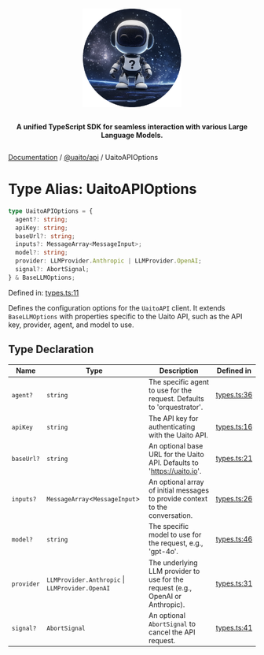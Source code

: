 <div style="display:flex; flex-direction:column; align-items:center;">
<p align="center">
  <img src="../UAITO.png" alt="UAITO Logo" width="200"/>
</p>

<p align="center">
  <strong>A unified TypeScript SDK for seamless interaction with various Large Language Models.</strong>
</p>
</div>

[Documentation](README.md) / [@uaito/api](@uaito.api.md) / UaitoAPIOptions

# Type Alias: UaitoAPIOptions

```ts
type UaitoAPIOptions = {
  agent?: string;
  apiKey: string;
  baseUrl?: string;
  inputs?: MessageArray<MessageInput>;
  model?: string;
  provider: LLMProvider.Anthropic | LLMProvider.OpenAI;
  signal?: AbortSignal;
} & BaseLLMOptions;
```

Defined in: [types.ts:11](https://github.com/elribonazo/uaito/blob/d51cf9e106f03d15b7ca974bc5f777fd382a886d/packages/api/src/types.ts#L11)

Defines the configuration options for the `UaitoAPI` client.
It extends `BaseLLMOptions` with properties specific to the Uaito API,
such as the API key, provider, agent, and model to use.

## Type Declaration

| Name | Type | Description | Defined in |
| ------ | ------ | ------ | ------ |
| `agent?` | `string` | The specific agent to use for the request. Defaults to 'orquestrator'. | [types.ts:36](https://github.com/elribonazo/uaito/blob/d51cf9e106f03d15b7ca974bc5f777fd382a886d/packages/api/src/types.ts#L36) |
| `apiKey` | `string` | The API key for authenticating with the Uaito API. | [types.ts:16](https://github.com/elribonazo/uaito/blob/d51cf9e106f03d15b7ca974bc5f777fd382a886d/packages/api/src/types.ts#L16) |
| `baseUrl?` | `string` | An optional base URL for the Uaito API. Defaults to 'https://uaito.io'. | [types.ts:21](https://github.com/elribonazo/uaito/blob/d51cf9e106f03d15b7ca974bc5f777fd382a886d/packages/api/src/types.ts#L21) |
| `inputs?` | `MessageArray`\<`MessageInput`\> | An optional array of initial messages to provide context to the conversation. | [types.ts:26](https://github.com/elribonazo/uaito/blob/d51cf9e106f03d15b7ca974bc5f777fd382a886d/packages/api/src/types.ts#L26) |
| `model?` | `string` | The specific model to use for the request, e.g., 'gpt-4o'. | [types.ts:46](https://github.com/elribonazo/uaito/blob/d51cf9e106f03d15b7ca974bc5f777fd382a886d/packages/api/src/types.ts#L46) |
| `provider` | `LLMProvider.Anthropic` \| `LLMProvider.OpenAI` | The underlying LLM provider to use for the request (e.g., OpenAI or Anthropic). | [types.ts:31](https://github.com/elribonazo/uaito/blob/d51cf9e106f03d15b7ca974bc5f777fd382a886d/packages/api/src/types.ts#L31) |
| `signal?` | `AbortSignal` | An optional `AbortSignal` to cancel the API request. | [types.ts:41](https://github.com/elribonazo/uaito/blob/d51cf9e106f03d15b7ca974bc5f777fd382a886d/packages/api/src/types.ts#L41) |
